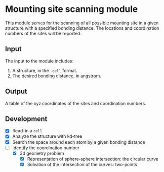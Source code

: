 # Mounting site scanning module

This module serves for the scanning of all possible mounting site in a given structure with a specified bonding distance. The locations and coordination numbers of the sites will be reported.

## Input

The input to the module includes:

1. A structure, in the `.cell` format.
2. The desired bonding distance, in angstrom.

## Output

A table of the xyz coordinates of the sites and coordination numbers.

## Development

- [x] Read-in a `cell`
- [x] Analyze the structure with kd-tree
- [x] Search the space around each atom by a given bonding distance
- [ ] Identify the coordination number
  - [x] 3d geometry problem
    - [x] Representation of sphere-sphere intersection: the circular curve
    - [x] Solvation of the intersection of the curves: two-points
